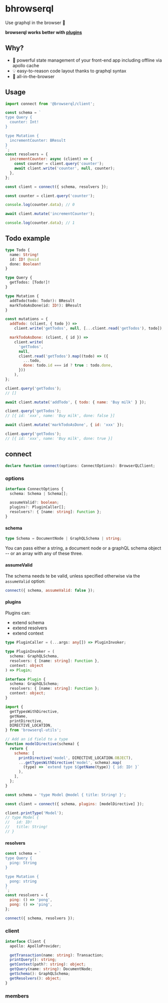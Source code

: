 # bhrowserql

Use graphql in the browser 🚀

**browserql works better with [plugins](/plugins.md)**

## Why?

- 💪 powerful state management of your front-end app including offline via apollo cache
- 💡 easy-to-reason code layout thanks to graphql syntax
- 🤩 all-in-the-browser

## Usage

```js
import connect from '@browserql/client';

const schema = `
type Query {
  counter: Int!
}

type Mutation {
  incrementCounter: BResult
}
`;
const resolvers = {
  incrementCounter: async (client) => {
    const counter = client.query('counter');
    await client.write('counter', null, counter);
  },
};

const client = connect({ schema, resolvers });

const counter = client.query('counter');

console.log(counter.data); // 0

await client.mutate('incrementCounter');

console.log(counter.data); // 1
```

## Todo example

```graphql
type Todo {
  name: String!
  id: ID! @uuid
  done: Boolean!
}

type Query {
  getTodos: [Todo!]!
}

type Mutation {
  addTodo(todo: Todo!): BResult
  markTodoAsDone(id: ID!): BResult
}
```

```js
const mutations = {
  addTodo: (client, { todo }) =>
    client.write('getTodos', null, [...client.read('getTodos'), todo]),

  markTodoAsDone: (client, { id }) =>
    client.write(
      'getTodos',
      null,
      client.read('getTodos').map((todo) => ({
        ...todo,
        done: todo.id === id ? true : todo.done,
      }))
    ),
};
```

```js
client.query('getTodos');
// []

await client.mutate('addTodo', { todo: { name: 'Buy milk' } });

client.query('getTodos');
// [{ id: 'xxx', name: 'Buy milk', done: false }]

await client.mutate('markTodoAsDone', { id: 'xxx' });

client.query('getTodos');
// [{ id: 'xxx', name: 'Buy milk', done: true }]
```

## connect

```ts
declare function connect(options: ConnectOptions): BrowserQLClient;
```

### options

```ts
interface ConnectOptions {
  schema: Schema | Schema[];

  assumeValid?: boolean;
  plugins?: PluginCaller[];
  resolvers?: { [name: string]: Function };
}
```

#### schema

```ts
type Schema = DocumentNode | GraphQLSchema | string;
```

You can pass either a string, a document node or a graphQL schema object -- or an array with any of these three.

#### assumeValid

The schema needs te be valid, unless specified otherwise via the `assumeValid` option:

```js
connect({ schema, assumeValid: false });
```

#### plugins

Plugins can:

- extend schema
- extend resolvers
- extend context

```ts
type PluginCaller = (...args: any[]) => PluginInvoker;

type PluginInvoker = (
  schema: GraphQLSchema,
  resolvers: { [name: string]: Function },
  context: object
) => Plugin;

interface Plugin {
  schema: GraphQLSchema;
  resolvers: { [name: string]: Function };
  context: object;
}
```

```js
import {
  getTypesWithDirective,
  getName,
  printDirective,
  DIRECTIVE_LOCATION,
} from 'browserql-utils';

// Add an id field to a type
function modelDirective(schema) {
  return {
    schema: [
      printDirective('model', DIRECTIVE_LOCATION.OBJECT),
      ...getTypesWithDirective('model', schema).map(
        (type) => `extend type ${getName(type)} { id: ID! }`
      ),
    ],
  };
}

const schema = 'type Model @model { title: String! }';

const client = connect({ schema, plugins: [modelDirective] });

client.printType('Model');
// type Model {
//   id: ID!
//   title: String!
// }
```

#### resolvers

```js
const schema = `
type Query {
  ping: String
}

type Mutation {
  pong: string
}
`;
const resolvers = {
  ping: () => 'pong',
  pong: () => 'ping',
};

connect({ schema, resolvers });
```

### client

```ts
interface Client {
  apollo: ApolloProvider;

  getTransaction(name: string): Transaction;
  printQuery(): string;
  getContext(path?: string): object;
  getQuery(name: string): DocumentNode;
  getSchema(): GraphQLSchema;
  getResolvers(): object;
}
```

### members
